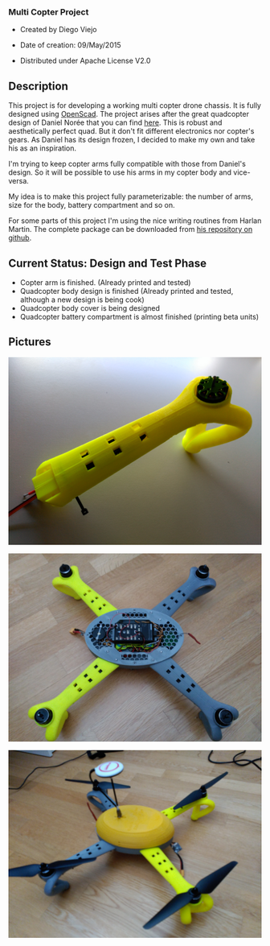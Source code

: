 ### Multi Copter Project ###

* Created by Diego Viejo

* Date of creation: 09/May/2015

* Distributed under Apache License V2.0

## Description ##

This project is for developing a working multi copter drone chassis. It is fully designed using [OpenScad](http://www.openscad.org "OpenScad"). The project arises after the great quadcopter design of Daniel Norée that you can find [here](http://www.thingiverse.com/thing:793425 "here"). This is robust and aesthetically perfect quad. But it don't fit different electronics nor copter's gears. As Daniel has its design frozen, I decided to make my own and take his as an inspiration. 

I'm trying to keep copter arms fully compatible with those from Daniel's design. So it will be possible to use his arms in my copter body and vice-versa.

My idea is to make this project fully parameterizable: the number of arms, size for the body, battery compartment and so on. 

For some parts of this project I'm using the nice writing routines from Harlan Martin. The complete package can be downloaded from [his repository on github](https://github.com/rohieb/Write.scad "writescad").

## Current Status: Design and Test Phase

* Copter arm is finished. (Already printed and tested)
* Quadcopter body design is finished (Already printed and tested, although a new design is being cook)
* Quadcopter body cover is being designed
* Quadcopter battery compartment is almost finished (printing beta units)

## Pictures

![copter arm mounted](Images/copterArm(Beta).jpg "copter arm")

![main frame mounted](Images/IMG_20150619_130345.jpg "main frame and arms")

![complete copter V1](Images/IMG_20150619_134711.jpg "main frame and arms")
